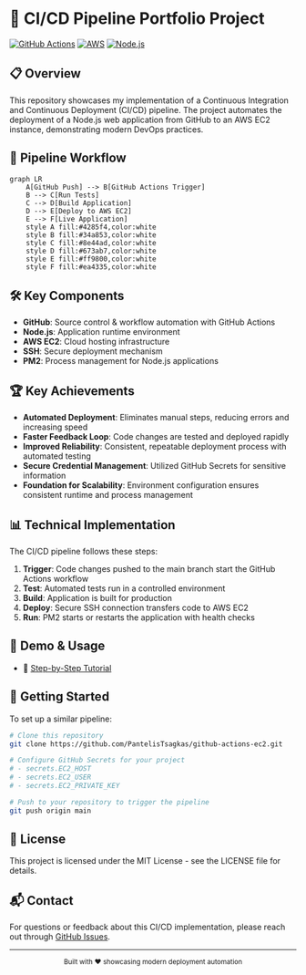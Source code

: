 # 🚀 CI/CD Pipeline Portfolio Project

[![GitHub Actions](https://img.shields.io/badge/GitHub_Actions-2088FF?style=for-the-badge&logo=github-actions&logoColor=white)](https://github.com/features/actions)
[![AWS](https://img.shields.io/badge/AWS-FF9900?style=for-the-badge&logo=amazonaws&logoColor=white)](https://aws.amazon.com/)
[![Node.js](https://img.shields.io/badge/Node.js-339933?style=for-the-badge&logo=nodedotjs&logoColor=white)](https://nodejs.org/)

## 📋 Overview

This repository showcases my implementation of a Continuous Integration and Continuous Deployment (CI/CD) pipeline. The project automates the deployment of a Node.js web application from GitHub to an AWS EC2 instance, demonstrating modern DevOps practices.

## 🔄 Pipeline Workflow

```mermaid
graph LR
    A[GitHub Push] --> B[GitHub Actions Trigger]
    B --> C[Run Tests]
    C --> D[Build Application]
    D --> E[Deploy to AWS EC2]
    E --> F[Live Application]
    style A fill:#4285f4,color:white
    style B fill:#34a853,color:white
    style C fill:#8e44ad,color:white
    style D fill:#673ab7,color:white
    style E fill:#ff9800,color:white
    style F fill:#ea4335,color:white
```

## 🛠️ Key Components

- **GitHub**: Source control & workflow automation with GitHub Actions
- **Node.js**: Application runtime environment
- **AWS EC2**: Cloud hosting infrastructure
- **SSH**: Secure deployment mechanism
- **PM2**: Process management for Node.js applications

## 🏆 Key Achievements

- **Automated Deployment**: Eliminates manual steps, reducing errors and increasing speed
- **Faster Feedback Loop**: Code changes are tested and deployed rapidly
- **Improved Reliability**: Consistent, repeatable deployment process with automated testing
- **Secure Credential Management**: Utilized GitHub Secrets for sensitive information
- **Foundation for Scalability**: Environment configuration ensures consistent runtime and process management

## 📊 Technical Implementation

The CI/CD pipeline follows these steps:

1. **Trigger**: Code changes pushed to the main branch start the GitHub Actions workflow
2. **Test**: Automated tests run in a controlled environment
3. **Build**: Application is built for production
4. **Deploy**: Secure SSH connection transfers code to AWS EC2
5. **Run**: PM2 starts or restarts the application with health checks

## 📱 Demo & Usage

- 📝 [Step-by-Step Tutorial](https://pantelistsagkas.github.io/cicd-portfolio/)

## 🚀 Getting Started

To set up a similar pipeline:

```bash
# Clone this repository
git clone https://github.com/PantelisTsagkas/github-actions-ec2.git

# Configure GitHub Secrets for your project
# - secrets.EC2_HOST
# - secrets.EC2_USER
# - secrets.EC2_PRIVATE_KEY

# Push to your repository to trigger the pipeline
git push origin main
```

## 📄 License

This project is licensed under the MIT License - see the LICENSE file for details.

## 📬 Contact

For questions or feedback about this CI/CD implementation, please reach out through [GitHub Issues](https://github.com/PantelisTsagkas/cicd-portfolio/issues).

---

<div align="center">
  <sub>Built with ❤️ showcasing modern deployment automation</sub>
</div>
